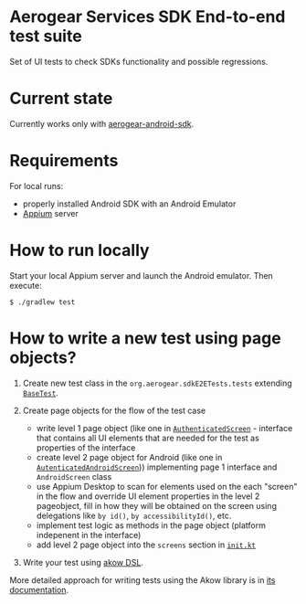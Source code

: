# Aerogear Services SDK End-to-end test suite 

Set of UI tests to check SDKs functionality and possible regressions.

# Current state

Currently works only with [aerogear-android-sdk](https://github.com/aerogear/aerogear-android-sdk).

# Requirements

For local runs:
* properly installed Android SDK with an Android Emulator
* [Appium](http://appium.io/) server

# How to run locally

Start your local Appium server and launch the Android emulator.
Then execute:
```text
$ ./gradlew test
```

# How to write a new test using page objects?

1. Create new test class in the `org.aerogear.sdkE2ETests.tests` extending [`BaseTest`](sdk-e2e/src/test/kotlin/org/aerogear/sdkE2ETests/base/BaseTest.kt).
2. Create page objects for the flow of the test case
    * write level 1 page object (like one in [`AuthenticatedScreen`](sdk-e2e/src/test/kotlin/org/aerogear/sdkE2ETests/pageobjects/AuthenticatedScreen.kt) - interface that contains all UI elements that are needed for the test as properties of the interface 
    * create level 2 page object for Android (like one in [`AutenticatedAndroidScreen`](sdk-e2e/src/test/kotlin/org/aerogear/sdkE2ETests/pageobjects/android/AuthenticatedAndroidScreen.kt))) implementing page 1 interface and `AndroidScreen` class
    * use Appium Desktop to scan for elements used on the each "screen" in the flow and override UI element properties in the level 2 pageobject, fill in how they will be obtained on the screen using delegations like `by id()`, `by accessibilityId()`, etc.
    * implement test logic as methods in the page object (platform indepenent in the interface)
    * add level 2 page object into the `screens` section in [`init.kt`](sdk-e2e/src/test/kotlin/org/aerogear/sdkE2ETests/init.kt)
    
3. Write your test using [akow DSL](https://github.com/aerogear/akow). 

More detailed approach for writing tests using the Akow library is in [its documentation](https://github.com/aerogear/akow). 

